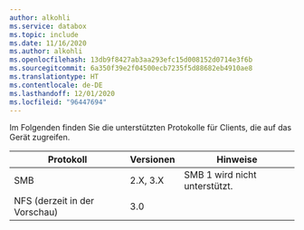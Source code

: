 ```yaml
---
author: alkohli
ms.service: databox
ms.topic: include
ms.date: 11/16/2020
ms.author: alkohli
ms.openlocfilehash: 13db9f8427ab3aa293efc15d008152d0714e3f6b
ms.sourcegitcommit: 6a350f39e2f04500ecb7235f5d88682eb4910ae8
ms.translationtype: HT
ms.contentlocale: de-DE
ms.lasthandoff: 12/01/2020
ms.locfileid: "96447694"
---
```

Im Folgenden finden Sie die unterstützten Protokolle für Clients, die auf das Gerät zugreifen.

|**Protokoll** |**Versionen**   |**Hinweise**  |
|---------|---------|---------|
|SMB    | 2.X, 3.X      | SMB 1 wird nicht unterstützt.|
|NFS (derzeit in der Vorschau)   |3.0       | |

